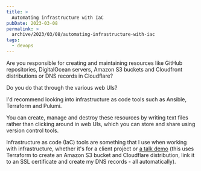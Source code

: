 ```yaml
---
title: >
  Automating infrastructure with IaC
pubDate: 2023-03-08
permalink: >
  archive/2023/03/08/automating-infrastructure-with-iac
tags:
  - devops
---
```


Are you responsible for creating and maintaining resources like GitHub repositories, DigitalOcean servers, Amazon S3 buckets and Cloudfront distributions or DNS records in Cloudflare?

Do you do that through the various web UIs?

I'd recommend looking into infrastructure as code tools such as Ansible, Terraform and Pulumi.

You can create, manage and destroy these resources by writing text files rather than clicking around in web UIs, which you can store and share using version control tools.

Infrastructure as code (IaC) tools are something that I use when working with infrastructure, whether it's for a client project or [a talk demo](https://github.com/opdavies/rebuilding-acquia/blob/4efe94398f4d8715d22ca677756beb36017d4e74/main.tf) (this uses Terraform to create an Amazon S3 bucket and Cloudflare distribution, link it to an SSL certificate and create my DNS records - all automatically).
